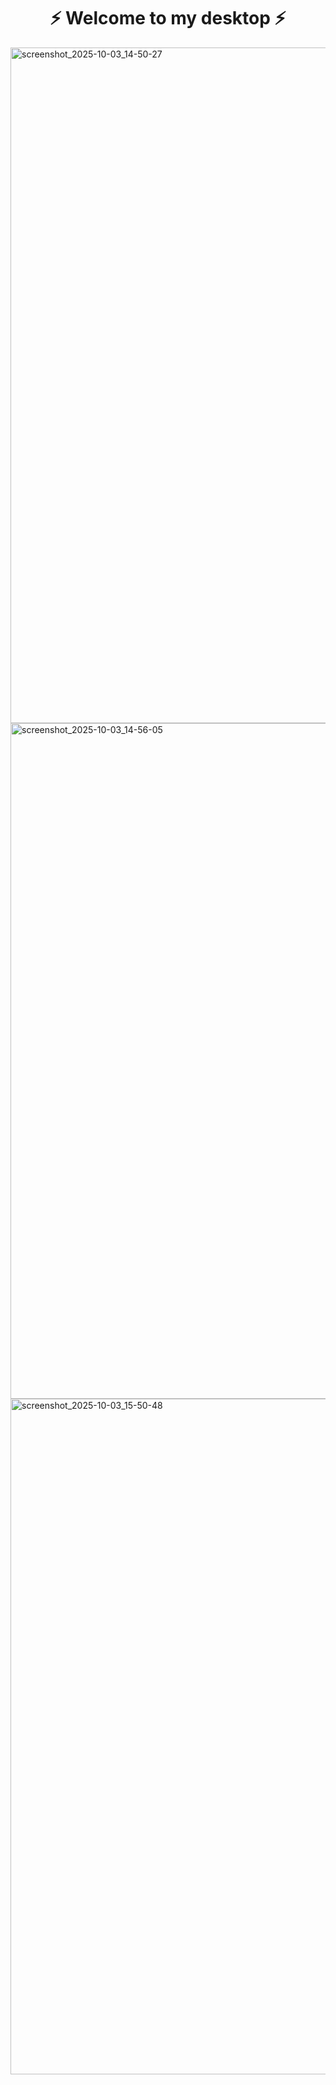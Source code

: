 <h1 align="center"> ⚡ Welcome to my desktop ⚡</h1>
<img width="1921" height="1081" alt="screenshot_2025-10-03_14-50-27" src="https://github.com/user-attachments/assets/66b2cd7c-9d31-4941-9bd3-c52250ebeec0" />

<img width="1921" height="1081" alt="screenshot_2025-10-03_14-56-05" src="https://github.com/user-attachments/assets/c7c87ace-b49e-41bd-b04f-d4f989839188" />

<img width="1921" height="1081" alt="screenshot_2025-10-03_15-50-48" src="https://github.com/user-attachments/assets/48a26954-d523-4a43-b65a-b49b58185a95" />
